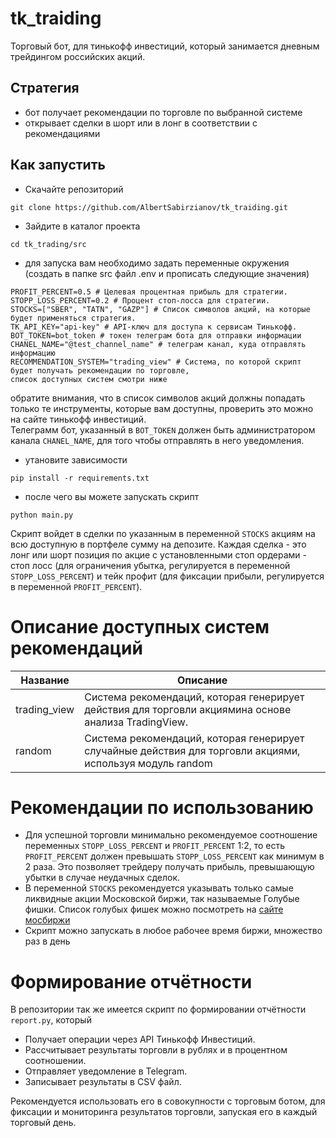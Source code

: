 # tk_traiding
Торговый бот, для тинькофф инвестиций, который занимается дневным трейдингом 
российских акций.
## Стратегия
 - бот получает рекомендации по торговле по выбранной системе
 - открывает сделки в шорт или в лонг в соответствии с рекомендациями
## Как запустить
- Скачайте репозиторий
```commandline
git clone https://github.com/AlbertSabirzianov/tk_traiding.git
```
- Зайдите в каталог проекта
```commandline
cd tk_trading/src
```
- для запуска вам необходимо задать переменные окружения (создать в папке src файл .env и прописать следующие значения)
```text
PROFIT_PERCENT=0.5 # Целевая процентная прибыль для стратегии.
STOPP_LOSS_PERCENT=0.2 # Процент стоп-лосса для стратегии.
STOCKS=["SBER", "TATN", "GAZP"] # Список символов акций, на которые будет применяться стратегия.
TK_API_KEY="api-key" # API-ключ для доступа к сервисам Тинькофф.
BOT_TOKEN=bot_token # токен телеграм бота для отправки информации
CHANEL_NAME="@test_channel_name" # телеграм канал, куда отправлять информацию
RECOMMENDATION_SYSTEM="trading_view" # Система, по которой скрипт будет получать рекомендации по торговле,
список доступных систем смотри ниже
```
обратите внимания, что в список символов акций должны попадать только те инструменты,
которые вам доступны, проверить это можно на сайте тинькофф инвестиций.<br/>
Телеграмм бот, указанный в ```BOT_TOKEN``` должен быть администратором канала
```CHANEL_NAME```, для того чтобы отправлять в него уведомления.
- утановите зависимости
```commandline
pip install -r requirements.txt
```
- после чего вы можете запускать скрипт
```commandline
python main.py
```
Скрипт войдет в сделки по указанным в переменной ```STOCKS``` акциям на всю доступную
в портфеле сумму на депозите. Каждая сделка - это лонг или шорт позиция по акцие с установленными
стоп ордерами - стоп лосс (для ограничения убытка, регулируется в переменной ```STOPP_LOSS_PERCENT```) 
и тейк профит (для фиксации прибыли, регулируется в переменной ```PROFIT_PERCENT```).
# Описание доступных систем рекомендаций
| Название | Описание                                                                                                  |
|----------|-----------------------------------------------------------------------------------------------------------|
| trading_view | Система рекомендаций, которая генерирует действия для торговли акциямина основе анализа TradingView.      |
| random | Система рекомендаций, которая генерирует случайные действия для торговли акциями, используя модуль random |

# Рекомендации по использованию
- Для успешной торговли минимально рекомендуемое соотношение переменных ```STOPP_LOSS_PERCENT``` и ```PROFIT_PERCENT```
1:2, то есть ```PROFIT_PERCENT``` должен превышать ```STOPP_LOSS_PERCENT``` как минимум в 2 раза.
Это позволяет трейдеру получать прибыль, превышающую убытки в случае неудачных сделок.
- В переменной ```STOCKS``` рекомендуется указывать только самые ликвидные акции Московской биржи, так называемые
Голубые фишки. Список голубых фишек можно посмотреть на [сайте мосбиржи](https://www.moex.com/ru/index/MOEXBC/constituents)
- Скрипт можно запускать в любое рабочее время биржи, множество раз в день 

# Формирование отчётности

В репозитории так же имеется скрипт по формировании отчётности ```report.py```, который 
 - Получает операции через API Тинькофф Инвестиций.
 - Рассчитывает результаты торговли в рублях и в процентном соотношении.
 - Отправляет уведомление в Telegram.
 - Записывает результаты в CSV файл.

Рекомендуется использовать его в совокупности с торговым ботом, для фиксации и
мониторинга результатов торговли, запуская его в каждый торговый день.



